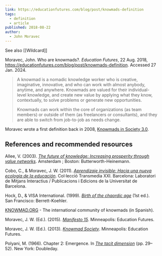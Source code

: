 ```yaml
---
link: https://educationfutures.com/blog/post/knowmads-definition
tags:
  - definition
  - article
published: 2018-08-22
author:
  - John Moravec
---
```

See also [[Wildcard]]

Moravec, John. Who are knowmads?. _Education Futures_, 22 Aug. 2018, <https://educationfutures.com/blog/post/knowmads-definition>. Accessed 27 Jan. 2024.

> A knowmad is a nomadic knowledge worker who is creative, imaginative, innovative, and who can work with almost anybody, anytime, and anywhere. Knowmads are valued for their individual-level knowledge, and create new value by applying what they know, contextually, to solve problems or generate new opportunities.
>
> Knowmads can work within the core of organizations (as team members) or outside of them (as freelancers or consultants), and they are able to switch from job-to-job as needs change.

Moravec wrote a first definition back in 2008, [Knowmads in Society 3.0](https://www.educationfutures.com/blog/post/knowmads-in-society-30/).
## References and recommended resources

Allee, V. (2003). [_The future of knowledge: Increasing prosperity through value networks_](https://amzn.to/2BwcAD7). Amsterdam ; Boston: Butterworth-Heinemann.

Cobo, C., & Moravec, J. W. (2011). [_Aprendizaje invisible: Hacia una nueva ecología de la educación_](http://www.aprendizajeinvisible.com/). Col·lecció Transmedia XXI. Barcelona: Laboratori de Mitjans Interactius / Publicacions i Edicions de la Universitat de Barcelona.

Hock, D., & VISA International. (1999). [_Birth of the chaordic age_](https://amzn.to/2wigkSX) (1st ed.). San Francisco: Berrett-Koehler.

[KNOWMAD.ORG](https://knowmad.org/) - The international community of knowmads (in Spanish).

Moravec, J. W. (Ed.). (2015). [_Manifesto 15_](https://manifesto15.org/). Minneapolis: Education Futures.

Moravec, J. W. (Ed.). (2013). [_Knowmad Society_](https://knowmadsociety.com/). Minneapolis: Education Futures.

Polyani, M. (1966). Chapter 2: Emergence. In [_The tacit dimension_](https://amzn.to/2Lf84bF) (pp. 29–52). New York: Doubleday.